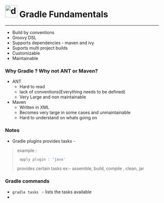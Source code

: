 # <img src="https://projects.eclipse.org/sites/default/files/Logo-200-200.png" alt="drawing" width="40"/> Gradle Fundamentals 
<hr>

- Build by conventions
- Groovy DSL 
- Supports dependencies - maven and ivy
- Suports multi project builds
- Customizable
- Maintainable

### Why Gradle ? Why not ANT or Maven?
- ANT 
    - Hard to read
    - lack of conventions(Everything needs to be defined)
    - Very Large and non maintainable
- Maven
    - Written in XML 
    - Becomes very large in some cases and unmaintainable
    - Hard to understand on whats going on

### Notes
- Gradle plugins provides tasks - 

> example :  
> ```sh
>  apply plugin : 'java'
> ```
> provides certain tasks ex:- assemble, build, compile , clean, jar

### Gradle commands
- ``` gradle tasks  ``` - lists the tasks available
-
